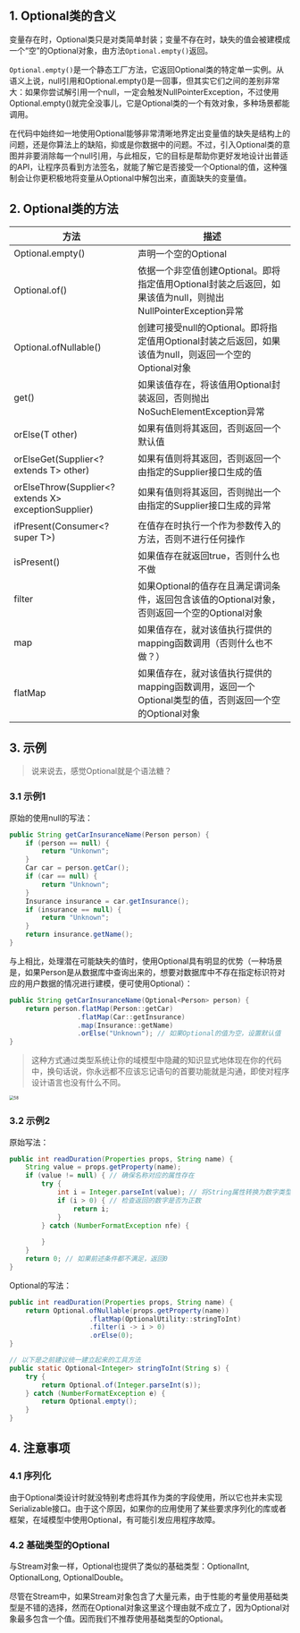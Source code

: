 ## 1. Optional类的含义

变量存在时，Optional类只是对类简单封装；变量不存在时，缺失的值会被建模成一个“空”的Optional对象，由方法`Optional.empty()`返回。

`Optional.empty()`是一个静态工厂方法，它返回Optional类的特定单一实例。从语义上说，null引用和Optional.empty()是一回事，但其实它们之间的差别非常大：如果你尝试解引用一个null，一定会触发NullPointerException，不过使用Optional.empty()就完全没事儿，它是Optional类的一个有效对象，多种场景都能调用。

在代码中始终如一地使用Optional能够非常清晰地界定出变量值的缺失是结构上的问题，还是你算法上的缺陷，抑或是你数据中的问题。不过，引入Optional类的意图并非要消除每一个null引用，与此相反，它的目标是帮助你更好发地设计出普适的API，让程序员看到方法签名，就能了解它是否接受一个Optional的值，这种强制会让你更积极地将变量从Optional中解包出来，直面缺失的变量值。

## 2. Optional类的方法

| 方法                                                 | 描述                                                         |
| ---------------------------------------------------- | ------------------------------------------------------------ |
| Optional.empty()                                     | 声明一个空的Optional                                         |
| Optional.of()                                        | 依据一个非空值创建Optional。即将指定值用Optional封装之后返回，如果该值为null，则抛出NullPointerException异常 |
| Optional.ofNullable()                                | 创建可接受null的Optional。即将指定值用Optional封装之后返回，如果该值为null，则返回一个空的Optional对象 |
| get()                                                | 如果该值存在，将该值用Optional封装返回，否则抛出NoSuchElementException异常 |
| orElse(T other)                                      | 如果有值则将其返回，否则返回一个默认值                       |
| orElseGet(Supplier<? extends T> other)               | 如果有值则将其返回，否则返回一个由指定的Supplier接口生成的值 |
| orElseThrow(Supplier<? extends X> exceptionSupplier) | 如果有值则将其返回，否则抛出一个由指定的Supplier接口生成的异常 |
| ifPresent(Consumer<? super T>)                       | 在值存在时执行一个作为参数传入的方法，否则不进行任何操作     |
| isPresent()                                          | 如果值存在就返回true，否则什么也不做                         |
| filter                                               | 如果Optional的值存在且满足谓词条件，返回包含该值的Optional对象，否则返回一个空的Optional对象 |
| map                                                  | 如果值存在，就对该值执行提供的mapping函数调用（否则什么也不做？） |
| flatMap                                              | 如果值存在，就对该值执行提供的mapping函数调用，返回一个Optional类型的值，否则返回一个空的Optional对象 |

## 3. 示例

> 说来说去，感觉Optional就是个语法糖？

### 3.1 示例1

原始的使用null的写法：

```java
public String getCarInsuranceName(Person person) {
    if (person == null) {
        return "Unkonwn";
    }
    Car car = person.getCar();
    if (car == null) {
        return "Unknown";
    }
    Insurance insurance = car.getInsurance();
    if (insurance == null) {
        return "Unknown";
    }
    return insurance.getName();
}
```

与上相比，处理潜在可能缺失的值时，使用Optional具有明显的优势（一种场景是，如果Person是从数据库中查询出来的，想要对数据库中不存在指定标识符对应的用户数据的情况进行建模，便可使用Optional）：

```java
public String getCarInsuranceName(Optional<Person> person) {
    return person.flatMap(Person::getCar)
        		 .flatMap(Car::getInsurance)
        		 .map(Insurance::getName)
        		 .orElse("Unknown"); // 如果Optional的值为空，设置默认值
}
```

> 这种方式通过类型系统让你的域模型中隐藏的知识显式地体现在你的代码中，换句话说，你永远都不应该忘记语句的首要功能就是沟通，即使对程序设计语言也没有什么不同。

<img src="https://chua-n.gitee.io/blog-images/notebooks/Java/58.png" alt="58" style="zoom:50%;" />

### 3.2 示例2

原始写法：

```java
public int readDuration(Properties props, String name) {
    String value = props.getProperty(name);
    if (value != null) { // 确保名称对应的属性存在
        try {
            int i = Integer.parseInt(value); // 将String属性转换为数字类型
            if (i > 0) { // 检查返回的数字是否为正数
                return i;
            }
        } catch (NumberFormatException nfe) {
            
        }
    }
    return 0; // 如果前述条件都不满足，返回0
}
```

Optional的写法：

```java
public int readDuration(Properties props, String name) {
    return Optional.ofNullable(props.getProperty(name))
        			.flatMap(OptionalUtility::stringToInt)
        			.filter(i -> i > 0)
        			.orElse(0);
}

// 以下是之前建议统一建立起来的工具方法
public static Optional<Integer> stringToInt(String s) {
    try {
        return Optional.of(Integer.parseInt(s));
    } catch (NumberFormatException e) {
        return Optional.empty();
    }
}
```

## 4. 注意事项

### 4.1 序列化

由于Optional类设计时就没特别考虑将其作为类的字段使用，所以它也并未实现Serializable接口。由于这个原因，如果你的应用使用了某些要求序列化的库或者框架，在域模型中使用Optional，有可能引发应用程序故障。

### 4.2 基础类型的Optional

与Stream对象一样，Optional也提供了类似的基础类型：OptionalInt, OptionalLong, OptionalDouble。

尽管在Stream中，如果Stream对象包含了大量元素，由于性能的考量使用基础类型是不错的选择，然而在Optional对象这里这个理由就不成立了，因为Optional对象最多包含一个值。因而我们不推荐使用基础类型的Optional。


